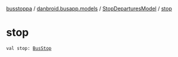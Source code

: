 [busstoppa](../../index.md) / [danbroid.busapp.models](../index.md) / [StopDeparturesModel](index.md) / [stop](./stop.md)

# stop

`val stop: `[`BusStop`](../../danbroid.busapp.data/-bus-stop/index.md)